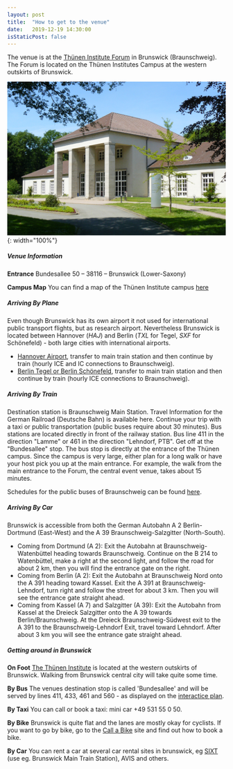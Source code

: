 ```yaml
---
layout: post
title:  "How to get to the venue"
date:   2019-12-19 14:30:00
isStaticPost: false
---
```

The venue is at the [Thünen Institute Forum](https://www.google.de/maps/place/Forum+des+Johann+Heinrich+von+Th%C3%BCnen-Institut/@52.2882346,10.441939,16z/data=!4m16!1m10!4m9!1m0!1m6!1m2!1s0x47aff5d58a00663b:0x425ac6d94ac3ab0!2sBraunschweig!2m2!1d10.5267696!2d52.2688736!3e0!3m4!1s0x47aff7774d2005c9:0xe027a0ae4105dfaa!8m2!3d52.2895531!4d10.4340345) in Brunswick (Braunschweig). The Forum is located on the Thünen Institutes Campus at the western outskirts of Brunswick.

![](../img/posts/Venue_ThuenenForum.jpg){: width="100%"}


##### Venue Information
__Entrance__ Bundesallee 50 – 38116 – Brunswick (Lower-Saxony)

__Campus Map__ You can find a map of the Thünen Institute campus [here](https://www.thuenen.de/media/ti/Ueber_uns/Standorte_und_Anreise/2018-02_Thuenen-Gelaendeplan_Wache_A4_englisch.pdf)

##### Arriving By Plane
Even though Brunswick has its own airport it not used for international public transport flights, but as research airport. Nevertheless Brunswick is located between Hannover (*HAJ*) and Berlin (*TXL* for Tegel, *SXF* for Schönefeld) - both large cities with international airports.

* [Hannover Airport](http://www.hannover-airport.de/index.php?id=fluginfo_index&L=1), transfer to main train station and then continue by train (hourly ICE and IC connections to Braunschweig).
* [Berlin Tegel or Berlin Schönefeld](http://www.berlin-airport.de/en/index.php), transfer to main train station and then continue by train (hourly ICE connections to Braunschweig).

##### Arriving By Train
Destination station is Braunschweig Main Station. Travel Information for the German Railroad (Deutsche Bahn) is available here. Continue your trip with a taxi or public transportation (public buses require about 30 minutes). Bus stations are located directly in front of the railway station. Bus line 411 in the direction "Lamme" or 461 in the direction "Lehndorf, PTB". Get off at the "Bundesallee" stop. The bus stop is directly at the entrance of the Thünen campus. Since the campus is very large, either plan for a long walk or have your host pick you up at the main entrance. For example, the walk from the main entrance to the Forum, the central event venue, takes about 15 minutes.

Schedules for the public buses of Braunschweig can be found [here](http://www.verkehr-bs.de/fahrplan.html). 

##### Arriving By Car
Brunswick is accessible from both the German Autobahn A 2 Berlin-Dortmund (East-West) and the A 39 Braunschweig-Salzgitter (North-South).

* Coming from Dortmund (A 2): Exit the Autobahn at Braunschweig-Watenbüttel heading towards Braunschweig. Continue on the B 214 to Watenbüttel, make a right at the second light, and follow the road for about 2 km, then you will find the entrance gate on the right.
* Coming from Berlin (A 2): Exit the Autobahn at Braunschweig Nord onto the A 391 heading toward Kassel. Exit the A 391 at Braunschweig-Lehndorf, turn right and follow the street for about 3 km. Then you will see the entrance gate straight ahead.
* Coming from Kassel (A 7) and Salzgitter (A 39): Exit the Autobahn from Kassel at the Dreieck Salzgitter onto the A 39 towards Berlin/Braunschweig. At the Dreieck Braunschweig-Südwest exit to the A 391 to the Braunschweig-Lehndorf Exit, travel toward Lehndorf. After about 3 km you will see the entrance gate straight ahead.

##### Getting around in Brunswick
__On Foot__ [The Thünen Institute](https://www.openstreetmap.org/#map=16/52.2881/10.4376) is located at the western outskirts of Brunswick. Walking from Brunswick central city will take quite some time.

__By Bus__ The venues destination stop is called 'Bundesallee' and will be served by lines 411, 433, 461 and 560 - as displayed on the [interactice plan](https://www.liniennetz-bs.de/index.php/de/netzplan/init/haltestelle/68).

__By Taxi__ You can call or book a taxi: mini car +49 531 55 0 50.

__By Bike__ Brunswick is quite flat and the lanes are mostly okay for cyclists. If you want to go by bike, go to the [Call a Bike](https://www.callabike-interaktiv.de/en/Find-a-bike?city=52.25274%7C10.539341&address=&values=) site and find out how to book a bike.

__By Car__ You can rent a car at several car rental sites in brunswick, eg [SIXT](https://www.sixt.com/) (use eg. Brunswick Main Train Station), AVIS and others.
